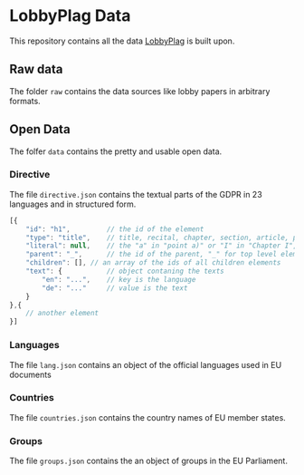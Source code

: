 # LobbyPlag Data

This repository contains all the data [LobbyPlag](http://www.lobbyplag.eu/) is built upon.

## Raw data

The folder `raw` contains the data sources like lobby papers in arbitrary formats.

## Open Data

The folfer `data` contains the pretty and usable open data.

### Directive

The file `directive.json` contains the textual parts of the GDPR in 23 languages and in structured form.

```` javascript
[{
	"id": "h1", 		// the id of the element
	"type": "title",	// title, recital, chapter, section, article, paragraph, point or text
	"literal": null,	// the "a" in "point a)" or "I" in "Chapter I", null if none
	"parent": "_",		// the id of the parent, "_" for top level elements
	"children": [],	// an array of the ids of all children elements
	"text": {			// object contaning the texts
		"en": "...",	// key is the language
		"de": "..."		// value is the text
	}
},{
	// another element
}]
````

### Languages

The file `lang.json` contains an object of the official languages used in EU documents

### Countries

The file `countries.json` contains the country names of EU member states.

### Groups

The file `groups.json` contains the an object of groups in the EU Parliament.
